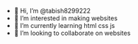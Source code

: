 - 👋 Hi, I’m @tabish8299222
- 👀 I’m interested in making websites
- 🌱 I’m currently learning html css js 
- 💞️ I’m looking to collaborate on websites


<!---
tabish8299222/tabish8299222 is a ✨ special ✨ repository because its `README.md` (this file) appears on your GitHub profile.
You can click the Preview link to take a look at your changes.
--->
